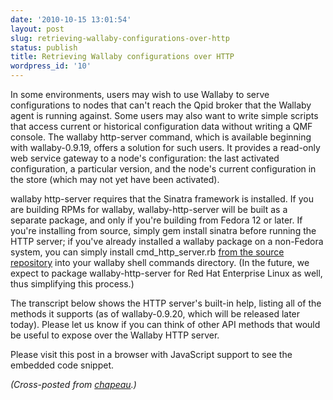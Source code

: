 ```yaml
---
date: '2010-10-15 13:01:54'
layout: post
slug: retrieving-wallaby-configurations-over-http
status: publish
title: Retrieving Wallaby configurations over HTTP
wordpress_id: '10'
---
```


In some environments, users may wish to use Wallaby to serve configurations to nodes that can't reach the Qpid broker that the Wallaby agent is running against.  Some users may also want to write simple scripts that access current or historical configuration data without writing a QMF console.  The wallaby http-server command, which is available beginning with wallaby-0.9.19, offers a solution for such users.  It provides a read-only web service gateway to a node's configuration:  the last activated configuration, a particular version, and the node's current configuration in the store (which may not yet have been activated).

wallaby http-server requires that the Sinatra framework is installed.  If you are building RPMs for wallaby, wallaby-http-server will be built as a separate package, and only if you're building from Fedora 12 or later.  If you're installing from source, simply gem install sinatra before running the HTTP server; if you've already installed a wallaby package on a non-Fedora system, you can simply install cmd_http_server.rb [from the source repository](http://git.fedorahosted.org/git/?p=grid/wallaby.git;a=blob;f=lib/mrg/grid/config/shell/cmd_http_server.rb;hb=HEAD) into your wallaby shell commands directory.  (In the future, we expect to package wallaby-http-server for Red Hat Enterprise Linux as well, thus simplifying this process.)

The transcript below shows the HTTP server's built-in help, listing all of the methods it supports (as of wallaby-0.9.20, which will be released later today).  Please let us know if you can think of other API methods that would be useful to expose over the Wallaby HTTP server.

<script src="http://gist.github.com/628571.js"> </script><noscript>Please visit this post in a browser with JavaScript support to see the embedded code snippet.</noscript>

_(Cross-posted from [chapeau](http://chapeau.freevariable.com/2010/10/retrieving-wallaby-node-configurations-over-http.html).)_
